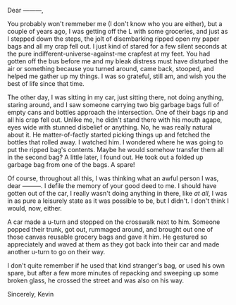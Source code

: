 Dear &mdash;&mdash;&mdash;,

You probably won't remmeber me (I don't know who you are either), but a couple of years ago, I was getting off the L with some groceries, and just as I stepped down the steps, the jolt of disembarking ripped open my paper bags and all my crap fell out. I just kind of stared for a few silent seconds at the pure indifferent-universe-against-me crapfest at my feet. You had gotten off the bus before me and my bleak distress must have disturbed the air or something because you turned around, came back, stooped, and helped me gather up my things. I was so grateful, still am, and wish you the best of life since that time.

The other day, I was sitting in my car, just sitting there, not doing anything, staring around, and I saw someone carrying two big garbage bags full of empty cans and bottles approach the intersection. One of their bags rip and all his crap fell out. Unlike me, he didn't stand there with his mouth agape, eyes wide with stunned disbelief or anything. No, he was really natural about it. He matter-of-factly started picking things up and fetched the bottles that rolled away. I watched him. I wondered where he was going to put the ripped bag's contents. Maybe he would somehow transfer them all in the second bag? A little later, I found out. He took out a folded up garbage bag from one of the bags. A spare! 

Of course, throughout all this, I was thinking what an awful person I was, dear &mdash;&mdash;&mdash;. I defile the memory of your good deed to me. I should have gotten out of the car, I really wasn't doing anything in there, like <i>at all</i>, I was in as pure a leisurely state as it was possible to be, but I didn't. I don't think I would, now, either.

A car made a u-turn and stopped on the crosswalk next to him. Someone popped their trunk, got out, rummaged around, and brought out one of those canvas reusable grocery bags and gave it him. He gestured so appreciately and waved at them as they got back into their car and made another u-turn to go on their way.

I don't quite remember if he used that kind stranger's bag, or used his own spare, but after a few more minutes of repacking and sweeping up some broken glass, he crossed the street and was also on his way.

Sincerely,
Kevin


